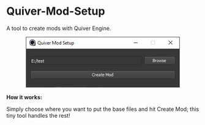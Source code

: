 # Quiver-Mod-Setup
<p>A tool to create mods with Quiver Engine.</p>
<p align="center">
  <img src="https://github.com/TobyMaddix/Quiver-Mod-Setup/blob/master/docs/app.png">
</p>
<b>How it works:</b>
<p>Simply choose where you want to put the base files and hit Create Mod; this tiny tool handles the rest!</p>
